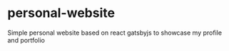 # personal-website
Simple personal website based on react gatsbyjs to showcase my profile and portfolio
